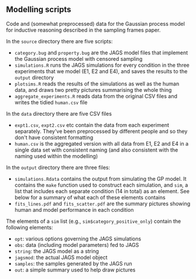 ## Modelling scripts

Code and (somewhat preprocessed) data for the Gaussian process model for inductive reasoning described in the sampling frames paper. 

In the `source` directory there are five scripts:

- `category.bug` and `property.bug` are the JAGS model files that implement the Gaussian process model with censored sampling
- `simulations.R` runs the JAGS simulations for every condition in the three experiments that we model (E1, E2 and E4), and saves the results to the `output` directory
- `plotsims.R` reads the results of the simulations as well as the human data, and draws two pretty pictures summarising the whole thing 
- `aggregate_experiments.R` reads data from the original CSV files and writes the tidied `human.csv` file

In the `data` directory there are five CSV files

- `expt1.csv`, `expt2.csv` etc contain the data from each experiment separately. They've been preprocessed by different people and so they don't have consistent formatting
- `human.csv` is the aggregated version with all data from E1, E2 and E4 in a single data set with consistent naming (and also consistent with the naming used within the modelling)

In the `output` directory there are three files:

- `simulations.Rdata` contains the output from simulating the GP model. It contains the `make` function used to construct each simulation, and `sim`, a list that includes each separate condition (14 in total) as an element. See below for a summary of what each of these elements contains
- `fits_lines.pdf` and `fits_scatter.pdf` are the summary pictures showing human and model performance in each condition

The elements of a `sim` list (e.g., `sim$category_positive_only`) contain the following elements:

- `opt`: various options governing the JAGS simulations
- `obs`: data (including model parameters) fed to JAGS
- `string`: the JAGS model as a string
- `jagsmod`: the actual JAGS model object
- `samples`: the samples generated by the JAGS run
- `out`: a simple summary used to help draw pictures 